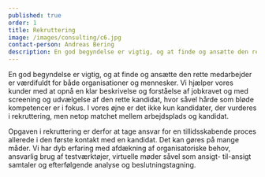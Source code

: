 ```yaml
---
published: true
order: 1
title: Rekruttering
image: /images/consulting/c6.jpg
contact-person: Andreas Bering
description: En god begyndelse er vigtig, og at finde og ansætte den rette medarbejder er værdifuldt for både organisationer og mennesker. Vi hjælper vores kunder med at opnå en klar beskrivelse og forståelse af jobkravet og med screening og udvælgelse af den rette kandidat, hvor såvel hårde som bløde kompetencer er i fokus.
---
```


En god begyndelse er vigtig, og at finde og ansætte den rette medarbejder er værdifuldt for både organisationer og mennesker. Vi hjælper vores kunder med at opnå en klar beskrivelse og forståelse af jobkravet og med screening og udvælgelse af den rette kandidat, hvor såvel hårde som bløde kompetencer er i fokus. I vores øjne er det ikke kun kandidater, der vurderes i rekruttering, men netop matchet mellem arbejdsplads og kandidat.

Opgaven i rekruttering er derfor at tage ansvar for en tillidsskabende proces allerede i den første kontakt med en kandidat. Det kan gøres på mange måder. Vi har dyb erfaring med afdækning af organisatoriske behov, ansvarlig brug af testværktøjer, virtuelle møder såvel som ansigt- til-ansigt samtaler og efterfølgende analyse og beslutningstagning.